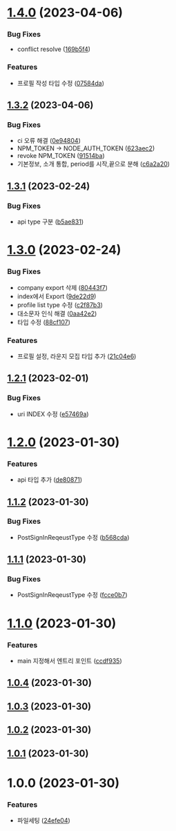 # [1.4.0](https://github.com/scouit/api-types/compare/v1.3.2...v1.4.0) (2023-04-06)


### Bug Fixes

* conflict resolve ([169b5f4](https://github.com/scouit/api-types/commit/169b5f48416407f9ad9688d0db42203c031773de))


### Features

* 프로필 작성 타입 수정 ([07584da](https://github.com/scouit/api-types/commit/07584da64b5029bcefa111fc65d2d3b4f68bd55d))

## [1.3.2](https://github.com/scouit/api-types/compare/v1.3.1...v1.3.2) (2023-04-06)


### Bug Fixes

* ci 오류 해결 ([0e94804](https://github.com/scouit/api-types/commit/0e948049cf41b67910cd86921c31a61d1d28294e))
* NPM_TOKEN -> NODE_AUTH_TOKEN ([623aec2](https://github.com/scouit/api-types/commit/623aec2dfeeaba9455007d7d54c555bfedc4c3c2))
* revoke NPM_TOKEN ([91514ba](https://github.com/scouit/api-types/commit/91514bafc9a0ceacc087d6997275841d871d0608))
* 기본정보, 소개 통합, period를 시작,끝으로 분해 ([c6a2a20](https://github.com/scouit/api-types/commit/c6a2a201068323ba739f875b2311243af30aee86))

## [1.3.1](https://github.com/scouit/api-types/compare/v1.3.0...v1.3.1) (2023-02-24)


### Bug Fixes

* api type 구분 ([b5ae831](https://github.com/scouit/api-types/commit/b5ae831db1abe159752a4b98d704b7e0abbddbc2))

# [1.3.0](https://github.com/scouit/api-types/compare/v1.2.1...v1.3.0) (2023-02-24)


### Bug Fixes

* company export 삭제 ([80443f7](https://github.com/scouit/api-types/commit/80443f7b8d6ad264e5ce22b202919fba6ca8eff0))
* index에서 Export ([9de22d9](https://github.com/scouit/api-types/commit/9de22d95b1c3d8bd1cd7ed73b8573aa4e23f0603))
* profile list type 수정 ([c2f87b3](https://github.com/scouit/api-types/commit/c2f87b314b4d0072ac256d242c6e3918613c04c2))
* 대소문자 인식 해결 ([0aa42e2](https://github.com/scouit/api-types/commit/0aa42e2ae4e8e83e05ceb753d8afb867ae8264e2))
* 타입 수정 ([88cf107](https://github.com/scouit/api-types/commit/88cf1077d30fc2487fa279c450c75242c6384103))


### Features

* 프로필 설정, 라운지 모집 타입 추가 ([21c04e6](https://github.com/scouit/api-types/commit/21c04e68f52fecdf2f1a4f61fa0723259cb831b2))

## [1.2.1](https://github.com/scouit/api-types/compare/v1.2.0...v1.2.1) (2023-02-01)


### Bug Fixes

* uri INDEX 수정 ([e57469a](https://github.com/scouit/api-types/commit/e57469a86ffd06b8b88968ccacd85530b34e21dc))

# [1.2.0](https://github.com/scouit/api-types/compare/v1.1.2...v1.2.0) (2023-01-30)


### Features

* api 타입 추가 ([de80871](https://github.com/scouit/api-types/commit/de80871540405487a4917048f880c8103835d1eb))

## [1.1.2](https://github.com/scouit/api-types/compare/v1.1.1...v1.1.2) (2023-01-30)


### Bug Fixes

* PostSignInReqeustType 수정 ([b568cda](https://github.com/scouit/api-types/commit/b568cdae3ada8755df13fe721258ceef833390aa))

## [1.1.1](https://github.com/scouit/api-types/compare/v1.1.0...v1.1.1) (2023-01-30)


### Bug Fixes

* PostSignInReqeustType 수정 ([fcce0b7](https://github.com/scouit/api-types/commit/fcce0b7eebafbd625aa09b51d3d479382d95ff54))

# [1.1.0](https://github.com/scouit/api-types/compare/v1.0.4...v1.1.0) (2023-01-30)


### Features

* main 지정해서 엔트리 포인트 ([ccdf935](https://github.com/scouit/api-types/commit/ccdf935c85babc5efb7d21d889dba0280756dc5c))

## [1.0.4](https://github.com/scouit/api-types/compare/v1.0.3...v1.0.4) (2023-01-30)

## [1.0.3](https://github.com/scouit/api-types/compare/v1.0.2...v1.0.3) (2023-01-30)

## [1.0.2](https://github.com/scouit/api-types/compare/v1.0.1...v1.0.2) (2023-01-30)

## [1.0.1](https://github.com/scouit/api-types/compare/v1.0.0...v1.0.1) (2023-01-30)

# 1.0.0 (2023-01-30)


### Features

* 파일세팅 ([24efe04](https://github.com/scouit/api-types/commit/24efe04287050c2ed77c0eb30b5bc78cd3804a42))
